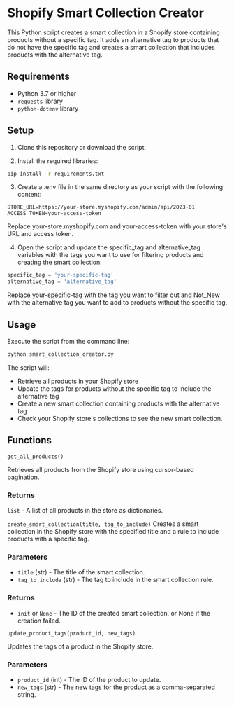 # Shopify Smart Collection Creator

This Python script creates a smart collection in a Shopify store containing products without a specific tag. It adds an alternative tag to products that do not have the specific tag and creates a smart collection that includes products with the alternative tag.

## Requirements

- Python 3.7 or higher
- `requests` library
- `python-dotenv` library

## Setup

1. Clone this repository or download the script.

2. Install the required libraries:

```bash
pip install -r requirements.txt
```

3. Create a .env file in the same directory as your script with the following content:

```env
STORE_URL=https://your-store.myshopify.com/admin/api/2023-01
ACCESS_TOKEN=your-access-token
```

Replace your-store.myshopify.com and your-access-token with your store's URL and access token.

4. Open the script and update the specific_tag and alternative_tag variables with the tags you want to use for filtering products and creating the smart collection:

```python
specific_tag = 'your-specific-tag'
alternative_tag = 'alternative_tag'
```

Replace your-specific-tag with the tag you want to filter out and Not_New with the alternative tag you want to add to products without the specific tag.

## Usage

Execute the script from the command line:

```bash
python smart_collection_creator.py
```

The script will:

- Retrieve all products in your Shopify store
- Update the tags for products without the specific tag to include the alternative tag
- Create a new smart collection containing products with the alternative tag
- Check your Shopify store's collections to see the new smart collection.

## Functions

`get_all_products()`

Retrieves all products from the Shopify store using cursor-based pagination.

### Returns

`list` - A list of all products in the store as dictionaries.

`create_smart_collection(title, tag_to_include)`
Creates a smart collection in the Shopify store with the specified title and a rule to include products with a specific tag.

### Parameters

- `title` (str) - The title of the smart collection.
- `tag_to_include` (str) - The tag to include in the smart collection rule.

### Returns

- `init` or `None` - The ID of the created smart collection, or None if the creation failed.

`update_product_tags(product_id, new_tags)`

Updates the tags of a product in the Shopify store.

### Parameters

- `product_id` (int) - The ID of the product to update.
- `new_tags` (str) - The new tags for the product as a comma-separated string.
